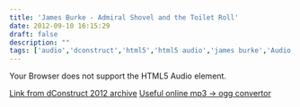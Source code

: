 ```yaml
---
title: 'James Burke - Admiral Shovel and the Toilet Roll'
date: 2012-09-10 16:15:29
draft: false
description: ""
tags: ['audio','dconstruct','html5','html5 audio','james burke','Audio']
---
```


   Your Browser does not support the HTML5 Audio element.

[Link from dConstruct 2012 archive](http://archive.dconstruct.org/2012/admiralshovel) [Useful online mp3 -> ogg convertor](http://media.io/)